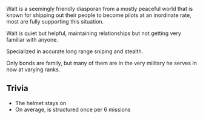 Walt is a seemingly friendly diasporan from a mostly peaceful world that is known for shipping out their people to become pilots at an inordinate rate, most are fully supporting this situation.

Walt is quiet but helpful, maintaining relationships but not getting very familiar with anyone.

Specialized in accurate long range sniping and stealth.

Only bonds are family, but many of them are in the very military he serves in now at varying ranks.

## Trivia

* The helmet stays on
* On average, is structured once per 6 missions